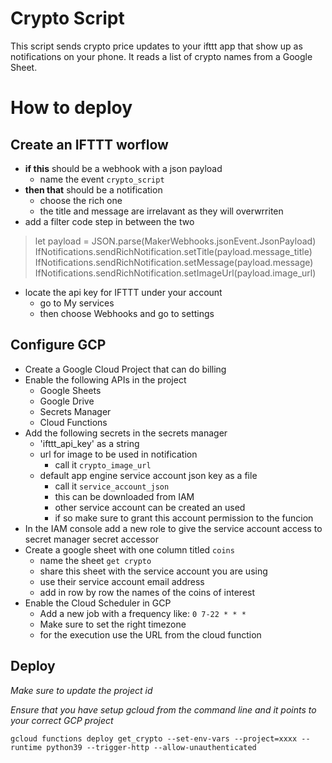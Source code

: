 # Crypto Script
This script sends crypto price updates to your ifttt app that show up as notifications on your phone. It reads a list of crypto names from a Google Sheet.

# How to deploy

## Create an IFTTT worflow
 
 - **if this** should be a webhook with a json payload
    - name the event `crypto_script`
 - **then that** should be a notification
    - choose the rich one
    - the title and message are irrelavant as they will overwrriten
- add a filter code step in between the two
> let payload = JSON.parse(MakerWebhooks.jsonEvent.JsonPayload)
IfNotifications.sendRichNotification.setTitle(payload.message_title)
IfNotifications.sendRichNotification.setMessage(payload.message)
IfNotifications.sendRichNotification.setImageUrl(payload.image_url)
- locate the api key for IFTTT under your account
    - go to My services
    - then choose Webhooks and go to settings

## Configure GCP
- Create a Google Cloud Project that can do billing
- Enable the following APIs in the project
    - Google Sheets
    - Google Drive
    - Secrets Manager
    - Cloud Functions
- Add the following secrets in the secrets manager
    - 'ifttt_api_key' as a string
    - url for image to be used in notification
        - call it `crypto_image_url`
    - default app engine service account json key as a file
        - call it `service_account_json`
        - this can be downloaded from IAM
        - other service account can be created an used
        - if so make sure to grant this account permission to the funcion
- In the IAM console add a new role to give the service account access to secret manager secret accessor
- Create a google sheet with one column titled `coins`
    - name the sheet `get crypto`
    - share this sheet with the service account you are using
    - use their service account email address
    - add in row by row the names of the coins of interest
- Enable the Cloud Scheduler in GCP
    - Add a new job with a frequency like: `0 7-22 * * *`
    - Make sure to set the right timezone
    - for the execution use the URL from the cloud function

## Deploy

*Make sure to update the project id*

*Ensure that you have setup gcloud from the command line and it points to your correct GCP project*

`gcloud functions deploy get_crypto --set-env-vars --project=xxxx --runtime python39 --trigger-http --allow-unauthenticated`
